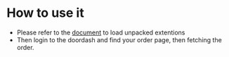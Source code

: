 # How to use it
- Please refer to the [document](https://developer.chrome.com/docs/extensions/mv3/getstarted/#unpacked) to load unpacked extentions 
- Then login to the doordash and find your order page, then fetching the order.